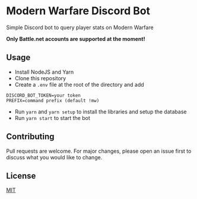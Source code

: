 # Modern Warfare Discord Bot

Simple Discord bot to query player stats on Modern Warfare

**Only Battle.net accounts are supported at the moment!**

## Usage

- Install NodeJS and Yarn
- Clone this repository
- Create a `.env` file at the root of the directory and add

```
DISCORD_BOT_TOKEN=your token
PREFIX=command prefix (default !mw)
```

- Run `yarn` and `yarn setup` to install the libraries and setup the database
- Run `yarn start` to start the bot

## Contributing

Pull requests are welcome. For major changes, please open an issue first to discuss what you would like to change.

## License

[MIT](LICENSE)
